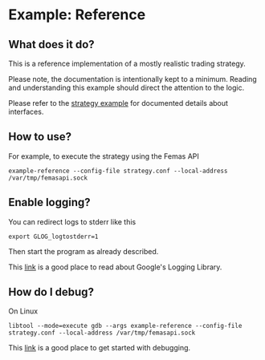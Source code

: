# Example: Reference

## What does it do?

This is a reference implementation of a mostly realistic trading strategy.

Please note, the documentation is intentionally kept to a minimum.
Reading and understanding this example should direct the attention to the logic.

Please refer to the [strategy example](../strategy/README.md) for documented details about interfaces.

## How to use?

For example, to execute the strategy using the Femas API

	example-reference --config-file strategy.conf --local-address /var/tmp/femasapi.sock

## Enable logging?

You can redirect logs to stderr like this

	export GLOG_logtostderr=1

Then start the program as already described.

This [link](http://rpg.ifi.uzh.ch/docs/glog.html) is a good place to read about Google's Logging Library.

## How do I debug?

On Linux

	libtool --mode=execute gdb --args example-reference --config-file strategy.conf --local-address /var/tmp/femasapi.sock

This [link](https://www.gnu.org/software/libtool/manual/html_node/Debugging-executables.html)
is a good place to get started with debugging.

